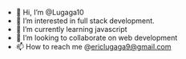 - 👋 Hi, I’m @Lugaga10
- 👀 I’m interested in full stack development.
- 🌱 I’m currently learning javascript 
- 💞️ I’m looking to collaborate on web development
- 📫 How to reach me @ericlugaga9@gmail.com

<!---
Lugaga10/Lugaga10 is a ✨ special ✨ repository because its `README.md` (this file) appears on your GitHub profile.
You can click the Preview link to take a look at your changes.
--->
